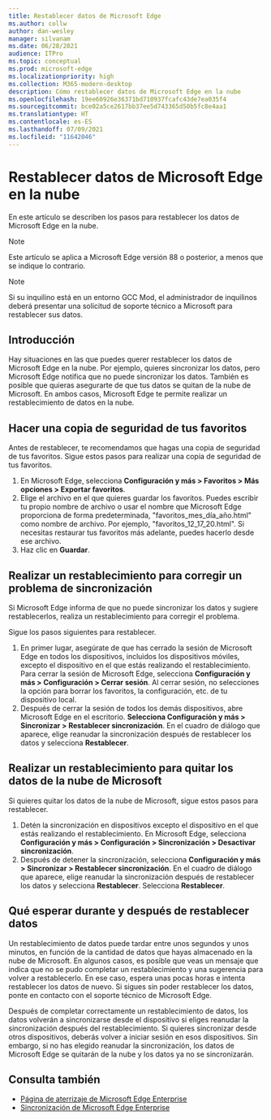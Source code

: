 ```yaml
---
title: Restablecer datos de Microsoft Edge
ms.author: collw
author: dan-wesley
manager: silvanam
ms.date: 06/28/2021
audience: ITPro
ms.topic: conceptual
ms.prod: microsoft-edge
ms.localizationpriority: high
ms.collection: M365-modern-desktop
description: Cómo restablecer datos de Microsoft Edge en la nube
ms.openlocfilehash: 19ee60926e36371bd710937fcafc43de7ea035f4
ms.sourcegitcommit: bce02a5ce2617bb37ee5d743365d50b5fc8e4aa1
ms.translationtype: HT
ms.contentlocale: es-ES
ms.lasthandoff: 07/09/2021
ms.locfileid: "11642046"
---
```

# <a name="reset-microsoft-edge-data-in-the-cloud"></a>Restablecer datos de Microsoft Edge en la nube

En este artículo se describen los pasos para restablecer los datos de Microsoft Edge en la nube.

> [!NOTE]
> Este artículo se aplica a Microsoft Edge versión 88 o posterior, a menos que se indique lo contrario.

> [!NOTE]
> Si su inquilino está en un entorno GCC Mod, el administrador de inquilinos deberá presentar una solicitud de soporte técnico a Microsoft para restablecer sus datos.

## <a name="overview"></a>Introducción

Hay situaciones en las que puedes querer restablecer los datos de Microsoft Edge en la nube. Por ejemplo, quieres sincronizar los datos, pero Microsoft Edge notifica que no puede sincronizar los datos. También es posible que quieras asegurarte de que tus datos se quitan de la nube de Microsoft. En ambos casos, Microsoft Edge te permite realizar un restablecimiento de datos en la nube.

## <a name="back-up-your-favorites"></a>Hacer una copia de seguridad de tus favoritos

Antes de restablecer, te recomendamos que hagas una copia de seguridad de tus favoritos. Sigue estos pasos para realizar una copia de seguridad de tus favoritos.

1. En Microsoft Edge, selecciona **Configuración y más > Favoritos > Más opciones > Exportar favoritos**.
2. Elige el archivo en el que quieres guardar los favoritos. Puedes escribir tu propio nombre de archivo o usar el nombre que Microsoft Edge proporciona de forma predeterminada, "favoritos_mes_día_año.html" como nombre de archivo. Por ejemplo, "favoritos_12_17_20.html". Si necesitas restaurar tus favoritos más adelante, puedes hacerlo desde ese archivo.
3. Haz clic en **Guardar**.

## <a name="perform-a-reset-to-fix-a-synchronization-problem"></a>Realizar un restablecimiento para corregir un problema de sincronización

Si Microsoft Edge informa de que no puede sincronizar los datos y sugiere restablecerlos, realiza un restablecimiento para corregir el problema.

Sigue los pasos siguientes para restablecer.

1. En primer lugar, asegúrate de que has cerrado la sesión de Microsoft Edge en todos los dispositivos, incluidos los dispositivos móviles, excepto el dispositivo en el que estás realizando el restablecimiento. Para cerrar la sesión de Microsoft Edge, selecciona **Configuración y más > Configuración > Cerrar sesión**. Al cerrar sesión, no selecciones la opción para borrar los favoritos, la configuración, etc. de tu dispositivo local.
2. Después de cerrar la sesión de todos los demás dispositivos, abre Microsoft Edge en el escritorio. **Selecciona Configuración y más > Sincronizar > Restablecer sincronización**. En el cuadro de diálogo que aparece, elige reanudar la sincronización después de restablecer los datos y selecciona **Restablecer**.

## <a name="perform-a-reset-to-remove-your-data-from-microsofts-cloud"></a>Realizar un restablecimiento para quitar los datos de la nube de Microsoft

Si quieres quitar los datos de la nube de Microsoft, sigue estos pasos para restablecer.

1. Detén la sincronización en dispositivos excepto el dispositivo en el que estás realizando el restablecimiento.  En Microsoft Edge, selecciona **Configuración y más > Configuración > Sincronización > Desactivar sincronización**.  
2. Después de detener la sincronización, selecciona **Configuración y más > Sincronizar > Restablecer sincronización**. En el cuadro de diálogo que aparece, elige reanudar la sincronización después de restablecer los datos y selecciona **Restablecer**. Selecciona **Restablecer**.

## <a name="what-to-expect-during-and-after-a-data-reset"></a>Qué esperar durante y después de restablecer datos

Un restablecimiento de datos puede tardar entre unos segundos y unos minutos, en función de la cantidad de datos que hayas almacenado en la nube de Microsoft. En algunos casos, es posible que veas un mensaje que indica que no se pudo completar un restablecimiento y una sugerencia para volver a restablecerlo. En ese caso, espera unas pocas horas e intenta restablecer los datos de nuevo. Si sigues sin poder restablecer los datos, ponte en contacto con el soporte técnico de Microsoft Edge.

Después de completar correctamente un restablecimiento de datos, los datos volverán a sincronizarse desde el dispositivo si eliges reanudar la sincronización después del restablecimiento. Si quieres sincronizar desde otros dispositivos, deberás volver a iniciar sesión en esos dispositivos. Sin embargo, si no has elegido reanudar la sincronización, los datos de Microsoft Edge se quitarán de la nube y los datos ya no se sincronizarán.

## <a name="see-also"></a>Consulta también

- [Página de aterrizaje de Microsoft Edge Enterprise](https://aka.ms/EdgeEnterprise)
- [Sincronización de Microsoft Edge Enterprise](microsoft-edge-enterprise-sync.md)